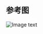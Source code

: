 ## 参考图
![Image text](https://github.com/liuzhangxian/architect-learning/edit/master/装修/2020-03-28-012157.jpg)